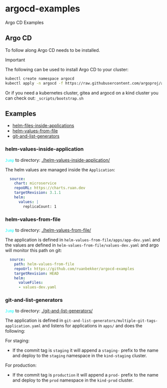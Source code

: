 # argocd-examples
Argo CD Examples

## Argo CD

To follow along Argo CD needs to be installed.

> [!IMPORTANT]  
> The following can be used to install Argo CD to your cluster:
> ```bash
>kubectl create namespace argocd
>kubectl apply -n argocd -f https://raw.githubusercontent.com/argoproj/argo-cd/stable/manifests/install.yaml
>```

Or if you need a kubernetes cluster, gitea and argocd on a kind cluster you can check out: `_scripts/bootstrap.sh`

## Examples

- [helm-files-inside-applications](#helm-values-inside-application)
- [helm-values-from-file](#helm-values-from-file)
- [git-and-list-generators](#git-and-list-generators)

### helm-values-inside-application

<code style="color : aqua">Jump</code> to directory: [./helm-values-inside-application/](./helm-values-inside-application/)

The helm values are managed inside the `Application`:

```yaml
  source:
    chart: microservice
    repoURL: https://charts.ruan.dev
    targetRevision: 3.1.1
    helm:
      values: |
        replicaCount: 1
```

### helm-values-from-file

<code style="color : aqua">Jump</code> to directory: [./helm-values-from-file/](./helm-values-from-file/)

The application is defined in `helm-values-from-file/apps/app-dev.yaml` and the values are defined in `helm-values-from-file/values-dev.yaml` and argo will monitor this path on git:

```yaml
  source:
    path: helm-values-from-file
    repoUrl: https://github.com/ruanbekker/argocd-examples
    targetRevision: HEAD
    helm:
      valueFiles:
      - values-dev.yaml
```

### git-and-list-generators

<code style="color : aqua">Jump</code> to directory: [./git-and-list-generators/](./git-and-list-generators/)

The application is defined in `git-and-list-generators/multiple-git-tags-application.yaml` and listens for applications in `apps/` and does the following:

For staging:
- If the commit tag is `staging` it will append a `staging-` prefix to the name and deploy to the `staging` namespace in the `kind-staging` cluster.

For production:
- If the commit tag is `production` it will append a `prod-` prefix to the name and deploy to the `prod` namespace in the `kind-prod` cluster.

